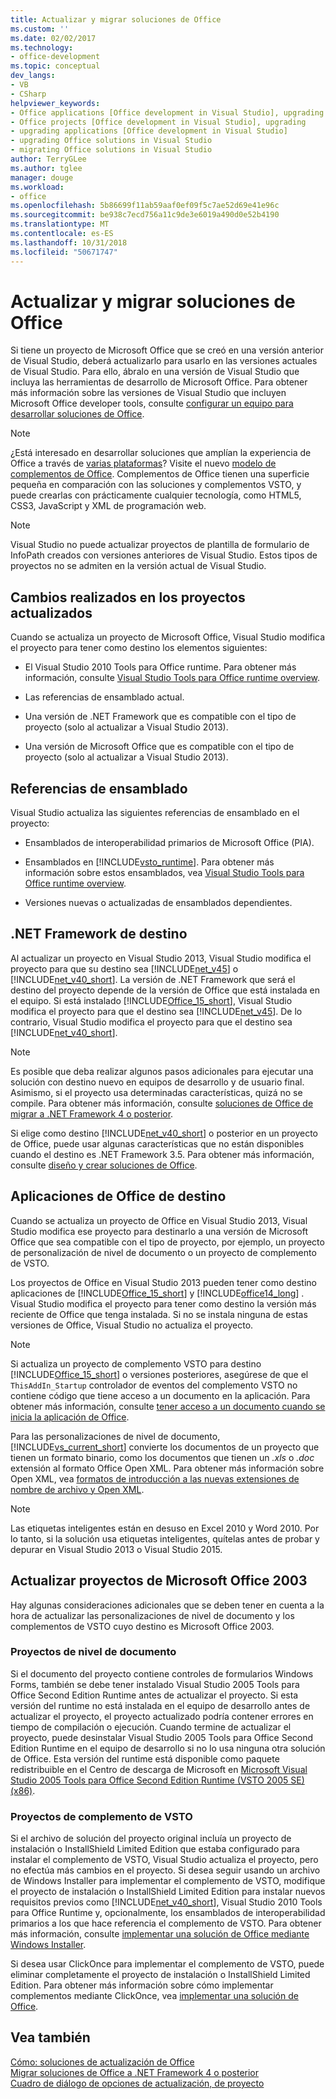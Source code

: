 ```yaml
---
title: Actualizar y migrar soluciones de Office
ms.custom: ''
ms.date: 02/02/2017
ms.technology:
- office-development
ms.topic: conceptual
dev_langs:
- VB
- CSharp
helpviewer_keywords:
- Office applications [Office development in Visual Studio], upgrading
- Office projects [Office development in Visual Studio], upgrading
- upgrading applications [Office development in Visual Studio]
- upgrading Office solutions in Visual Studio
- migrating Office solutions in Visual Studio
author: TerryGLee
ms.author: tglee
manager: douge
ms.workload:
- office
ms.openlocfilehash: 5b86699f11ab59aaf0ef09f5c7ae52d69e41e96c
ms.sourcegitcommit: be938c7ecd756a11c9de3e6019a490d0e52b4190
ms.translationtype: MT
ms.contentlocale: es-ES
ms.lasthandoff: 10/31/2018
ms.locfileid: "50671747"
---
```

# <a name="upgrade-and-migrate-office-solutions"></a>Actualizar y migrar soluciones de Office
  Si tiene un proyecto de Microsoft Office que se creó en una versión anterior de Visual Studio, deberá actualizarlo para usarlo en las versiones actuales de Visual Studio. Para ello, ábralo en una versión de Visual Studio que incluya las herramientas de desarrollo de Microsoft Office. Para obtener más información sobre las versiones de Visual Studio que incluyen Microsoft Office developer tools, consulte [configurar un equipo para desarrollar soluciones de Office](../vsto/configuring-a-computer-to-develop-office-solutions.md).  
  
> [!NOTE]  
>  ¿Está interesado en desarrollar soluciones que amplían la experiencia de Office a través de [varias plataformas](https://dev.office.com/add-in-availability)? Visite el nuevo [modelo de complementos de Office](https://dev.office.com/docs/add-ins/overview/office-add-ins). Complementos de Office tienen una superficie pequeña en comparación con las soluciones y complementos VSTO, y puede crearlas con prácticamente cualquier tecnología, como HTML5, CSS3, JavaScript y XML de programación web.  
  
> [!NOTE]  
>  Visual Studio no puede actualizar proyectos de plantilla de formulario de InfoPath creados con versiones anteriores de Visual Studio. Estos tipos de proyectos no se admiten en la versión actual de Visual Studio.  
  
## <a name="changes-to-upgraded-projects"></a>Cambios realizados en los proyectos actualizados  
 Cuando se actualiza un proyecto de Microsoft Office, Visual Studio modifica el proyecto para tener como destino los elementos siguientes:  
  
-   El Visual Studio 2010 Tools para Office runtime. Para obtener más información, consulte [Visual Studio Tools para Office runtime overview](../vsto/visual-studio-tools-for-office-runtime-overview.md).  
  
-   Las referencias de ensamblado actual.  
  
-   Una versión de .NET Framework que es compatible con el tipo de proyecto (solo al actualizar a Visual Studio 2013).  
  
-   Una versión de Microsoft Office que es compatible con el tipo de proyecto (solo al actualizar a Visual Studio 2013).  
  
## <a name="assembly-references"></a>Referencias de ensamblado  
 Visual Studio actualiza las siguientes referencias de ensamblado en el proyecto:  
  
-   Ensamblados de interoperabilidad primarios de Microsoft Office (PIA).  
  
-   Ensamblados en [!INCLUDE[vsto_runtime](../vsto/includes/vsto-runtime-md.md)]. Para obtener más información sobre estos ensamblados, vea [Visual Studio Tools para Office runtime overview](../vsto/visual-studio-tools-for-office-runtime-overview.md).  
  
-   Versiones nuevas o actualizadas de ensamblados dependientes.  
  
## <a name="targeted-net-framework"></a>.NET Framework de destino  
 Al actualizar un proyecto en Visual Studio 2013, Visual Studio modifica el proyecto para que su destino sea [!INCLUDE[net_v45](../vsto/includes/net-v45-md.md)] o [!INCLUDE[net_v40_short](../sharepoint/includes/net-v40-short-md.md)]. La versión de .NET Framework que será el destino del proyecto depende de la versión de Office que está instalada en el equipo. Si está instalado [!INCLUDE[Office_15_short](../vsto/includes/office-15-short-md.md)], Visual Studio modifica el proyecto para que el destino sea [!INCLUDE[net_v45](../vsto/includes/net-v45-md.md)]. De lo contrario, Visual Studio modifica el proyecto para que el destino sea [!INCLUDE[net_v40_short](../sharepoint/includes/net-v40-short-md.md)].  
  
> [!NOTE]  
>  Es posible que deba realizar algunos pasos adicionales para ejecutar una solución con destino nuevo en equipos de desarrollo y de usuario final. Asimismo, si el proyecto usa determinadas características, quizá no se compile. Para obtener más información, consulte [soluciones de Office de migrar a .NET Framework 4 o posterior](../vsto/migrating-office-solutions-to-the-dotnet-framework-4-or-later.md).  
  
 Si elige como destino [!INCLUDE[net_v40_short](../sharepoint/includes/net-v40-short-md.md)] o posterior en un proyecto de Office, puede usar algunas características que no están disponibles cuando el destino es .NET Framework 3.5. Para obtener más información, consulte [diseño y crear soluciones de Office](../vsto/designing-and-creating-office-solutions.md).  
  
## <a name="targeted-office-application"></a>Aplicaciones de Office de destino  
 Cuando se actualiza un proyecto de Office en Visual Studio 2013, Visual Studio modifica ese proyecto para destinarlo a una versión de Microsoft Office que sea compatible con el tipo de proyecto, por ejemplo, un proyecto de personalización de nivel de documento o un proyecto de complemento de VSTO.  
  
 Los proyectos de Office en Visual Studio 2013 pueden tener como destino aplicaciones de [!INCLUDE[Office_15_short](../vsto/includes/office-15-short-md.md)] y [!INCLUDE[office14_long](../vsto/includes/office14-long-md.md)] . Visual Studio modifica el proyecto para tener como destino la versión más reciente de Office que tenga instalada. Si no se instala ninguna de estas versiones de Office, Visual Studio no actualiza el proyecto.  
  
> [!NOTE]  
>  Si actualiza un proyecto de complemento VSTO para destino [!INCLUDE[Office_15_short](../vsto/includes/office-15-short-md.md)] o versiones posteriores, asegúrese de que el `ThisAddIn_Startup` controlador de eventos del complemento VSTO no contiene código que tiene acceso a un documento en la aplicación. Para obtener más información, consulte [tener acceso a un documento cuando se inicia la aplicación de Office](../vsto/programming-vsto-add-ins.md#AccessingDocuments).  
  
 Para las personalizaciones de nivel de documento, [!INCLUDE[vs_current_short](../sharepoint/includes/vs-current-short-md.md)] convierte los documentos de un proyecto que tienen un formato binario, como los documentos que tienen un *.xls* o *.doc* extensión al formato Office Open XML. Para obtener más información sobre Open XML, vea [formatos de introducción a las nuevas extensiones de nombre de archivo y Open XML](https://support.office.com/en-nz/article/Introduction-to-new-file-name-extensions-eca81dcb-5626-4e5b-8362-524d13ae4ec1).  
  
> [!NOTE]  
>  Las etiquetas inteligentes están en desuso en Excel 2010 y Word 2010. Por lo tanto, si la solución usa etiquetas inteligentes, quítelas antes de probar y depurar en Visual Studio 2013 o Visual Studio 2015.  
  
## <a name="upgrade-microsoft-office-2003-projects"></a>Actualizar proyectos de Microsoft Office 2003  
 Hay algunas consideraciones adicionales que se deben tener en cuenta a la hora de actualizar las personalizaciones de nivel de documento y los complementos de VSTO cuyo destino es Microsoft Office 2003.  
  
### <a name="document-level-projects"></a>Proyectos de nivel de documento  
 Si el documento del proyecto contiene controles de formularios Windows Forms, también se debe tener instalado Visual Studio 2005 Tools para Office Second Edition Runtime antes de actualizar el proyecto. Si esta versión del runtime no está instalada en el equipo de desarrollo antes de actualizar el proyecto, el proyecto actualizado podría contener errores en tiempo de compilación o ejecución. Cuando termine de actualizar el proyecto, puede desinstalar Visual Studio 2005 Tools para Office Second Edition Runtime en el equipo de desarrollo si no lo usa ninguna otra solución de Office. Esta versión del runtime está disponible como paquete redistribuible en el Centro de descarga de Microsoft en [Microsoft Visual Studio 2005 Tools para Office Second Edition Runtime (VSTO 2005 SE) (x86)](http://go.microsoft.com/fwlink/?linkid=49612).  
  
### <a name="vsto-add-in-projects"></a>Proyectos de complemento de VSTO  
 Si el archivo de solución del proyecto original incluía un proyecto de instalación o InstallShield Limited Edition que estaba configurado para instalar el complemento de VSTO, Visual Studio actualiza el proyecto, pero no efectúa más cambios en el proyecto. Si desea seguir usando un archivo de Windows Installer para implementar el complemento de VSTO, modifique el proyecto de instalación o InstallShield Limited Edition para instalar nuevos requisitos previos como [!INCLUDE[net_v40_short](../sharepoint/includes/net-v40-short-md.md)], Visual Studio 2010 Tools para Office Runtime y, opcionalmente, los ensamblados de interoperabilidad primarios a los que hace referencia el complemento de VSTO. Para obtener más información, consulte [implementar una solución de Office mediante Windows Installer](../vsto/deploying-an-office-solution-by-using-windows-installer.md).  
  
 Si desea usar ClickOnce para implementar el complemento de VSTO, puede eliminar completamente el proyecto de instalación o InstallShield Limited Edition. Para obtener más información sobre cómo implementar complementos mediante ClickOnce, vea [implementar una solución de Office](../vsto/deploying-an-office-solution.md).  
  
## <a name="see-also"></a>Vea también  
 [Cómo: soluciones de actualización de Office](https://msdn.microsoft.com/a269e539-b717-4680-a568-2152b070347e)   
 [Migrar soluciones de Office a .NET Framework 4 o posterior](../vsto/migrating-office-solutions-to-the-dotnet-framework-4-or-later.md)   
 [Cuadro de diálogo de opciones de actualización, de proyecto](../vsto/project-upgrade-options-dialog-box.md)  
  
  